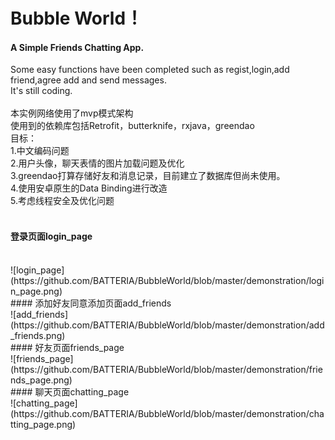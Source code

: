 
# Bubble World！

#### A Simple Friends Chatting App.<br>
Some easy functions have been completed such as regist,login,add friend,agree add and send messages.<br>
It's still coding.<br>
<br>
本实例网络使用了mvp模式架构<br>
使用到的依赖库包括Retrofit，butterknife，rxjava，greendao<br>
目标：<br>
1.中文编码问题<br>
2.用户头像，聊天表情的图片加载问题及优化<br>
3.greendao打算存储好友和消息记录，目前建立了数据库但尚未使用。<br>
4.使用安卓原生的Data Binding进行改造<br>
5.考虑线程安全及优化问题<br>
<br>
#### 登录页面login_page
<br>
![login_page](https://github.com/BATTERIA/BubbleWorld/blob/master/demonstration/login_page.png)
<br>
#### 添加好友同意添加页面add_friends
<br>
![add_friends](https://github.com/BATTERIA/BubbleWorld/blob/master/demonstration/add_friends.png)
<br>
#### 好友页面friends_page
<br>
![friends_page](https://github.com/BATTERIA/BubbleWorld/blob/master/demonstration/friends_page.png)
<br>
#### 聊天页面chatting_page
<br>
![chatting_page](https://github.com/BATTERIA/BubbleWorld/blob/master/demonstration/chatting_page.png)
